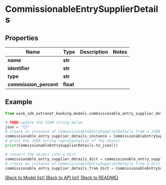 # CommissionableEntrySupplierDetails


## Properties

Name | Type | Description | Notes
------------ | ------------- | ------------- | -------------
**name** | **str** |  | 
**identifier** | **str** |  | 
**type** | **str** |  | 
**commission_percent** | **float** |  | 

## Example

```python
from wink_sdk_extranet_booking.models.commissionable_entry_supplier_details import CommissionableEntrySupplierDetails

# TODO update the JSON string below
json = "{}"
# create an instance of CommissionableEntrySupplierDetails from a JSON string
commissionable_entry_supplier_details_instance = CommissionableEntrySupplierDetails.from_json(json)
# print the JSON string representation of the object
print(CommissionableEntrySupplierDetails.to_json())

# convert the object into a dict
commissionable_entry_supplier_details_dict = commissionable_entry_supplier_details_instance.to_dict()
# create an instance of CommissionableEntrySupplierDetails from a dict
commissionable_entry_supplier_details_from_dict = CommissionableEntrySupplierDetails.from_dict(commissionable_entry_supplier_details_dict)
```
[[Back to Model list]](../README.md#documentation-for-models) [[Back to API list]](../README.md#documentation-for-api-endpoints) [[Back to README]](../README.md)


